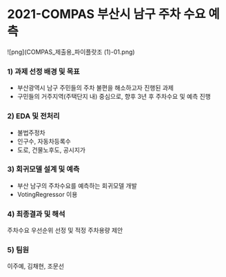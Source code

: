 # 2021-COMPAS 부산시 남구 주차 수요 예측

![png](COMPAS_제출용_파이플랏조 (1)-01.png)

### 1) 과제 선정 배경 및 목표
- 부산광역시 남구 주민들의 주차 불편을 해소하고자 진행된 과제 
- 구민들의 거주지역(주택단지 내) 중심으로, 향후 3년 후 주차수요 및 예측 진행

### 2) EDA 및 전처리
- 불법주정차
- 인구수, 자동차등록수
- 도로, 건물노후도, 공시지가

### 3) 회귀모델 설계 및 예측
- 부산 남구의 주차수요를 예측하는 회귀모델 개발
- VotingRegressor 이용

### 4) 최종결과 및 해석
주차수요 우선순위 선정 및 적정 주차용량 제안

### 5) 팀원
이주예, 김채현, 조문선
